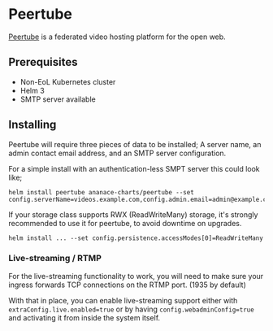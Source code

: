 Peertube
========

[Peertube](https://joinpeertube.org/) is a federated video hosting platform for the open web.

## Prerequisites

- Non-EoL Kubernetes cluster
- Helm 3
- SMTP server available

## Installing

Peertube will require three pieces of data to be installed; A server name, an admin contact email address, and an SMTP server configuration.

For a simple install with an authentication-less SMPT server this could look like;

    helm install peertube ananace-charts/peertube --set config.serverName=videos.example.com,config.admin.email=admin@example.com,config.mail.hostname=smtp.example.com

If your storage class supports RWX (ReadWriteMany) storage, it's strongly recommended to use it for peertube, to avoid downtime on upgrades.

    helm install ... --set config.persistence.accessModes[0]=ReadWriteMany

### Live-streaming / RTMP

For the live-streaming functionality to work, you will need to make sure your ingress forwards TCP connections on the RTMP port. (1935 by default)

With that in place, you can enable live-streaming support either with `extraConfig.live.enabled=true` or by having `config.webadminConfig=true` and activating it from inside the system itself.
